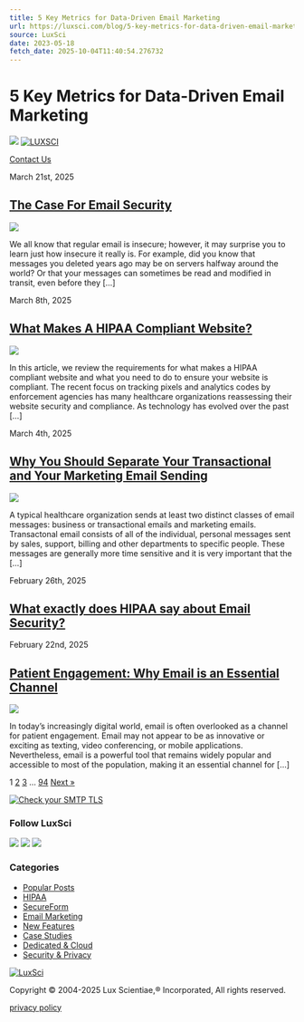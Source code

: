 ```yaml
---
title: 5 Key Metrics for Data-Driven Email Marketing
url: https://luxsci.com/blog/5-key-metrics-for-data-driven-email-marketing.html
source: LuxSci
date: 2023-05-18
fetch_date: 2025-10-04T11:40:54.276732
---
```


# 5 Key Metrics for Data-Driven Email Marketing

[![](https://d2g355lhiymhv6.cloudfront.net/wp-content/uploads/2024/06/19153212/Horizontal-Logo-Dark.svg)](/)
[![LUXSCI](https://d2g355lhiymhv6.cloudfront.net/wp-content/uploads/2024/06/19153212/Horizontal-Logo-Dark.svg)](/)

[Contact Us](/contact-us)

March 21st, 2025

## [The Case For Email Security](https://luxsci.com/blog/the-case-for-email-security.html "Permanent Link to The Case For Email Security")

![](https://d2g355lhiymhv6.cloudfront.net/wp-content/uploads/2015/03/21182611/LuxSci_banner_Oct2020.jpg)

We all know that regular email is insecure; however, it may surprise you to learn just how insecure it really is. For example, did you know that messages you deleted years ago may be on servers halfway around the world? Or that your messages can sometimes be read and modified in transit, even before they […]

March 8th, 2025

## [What Makes A HIPAA Compliant Website?](https://luxsci.com/blog/what-makes-a-hipaa-compliant-website.html "Permanent Link to What Makes A HIPAA Compliant Website?")

![](https://d2g355lhiymhv6.cloudfront.net/wp-content/uploads/2021/03/07113639/healthcare-website-hipaa.jpg)

In this article, we review the requirements for what makes a HIPAA compliant website and what you need to do to ensure your website is compliant. The recent focus on tracking pixels and analytics codes by enforcement agencies has many healthcare organizations reassessing their website security and compliance. As technology has evolved over the past […]

March 4th, 2025

## [Why You Should Separate Your Transactional and Your Marketing Email Sending](https://luxsci.com/blog/why-you-should-separate-your-business-and-your-marketing-email-sending.html "Permanent Link to Why You Should Separate Your Transactional and Your Marketing Email Sending")

![](https://d2g355lhiymhv6.cloudfront.net/wp-content/uploads/2021/05/03113237/LuxSci_May2021_Blog-image_Why-You-Should-Separate-Your-Business-And-Your-Marketing-Email-Sending.jpeg)

A typical healthcare organization sends at least two distinct classes of email messages: business or transactional emails and marketing emails. Transactonal email consists of all of the individual, personal messages sent by sales, support, billing and other departments to specific people. These messages are generally more time sensitive and it is very important that the […]

February 26th, 2025

## [What exactly does HIPAA say about Email Security?](https://luxsci.com/blog/what-hipaa-says-about-email-security.html "Permanent Link to What exactly does HIPAA say about Email Security?")

February 22nd, 2025

## [Patient Engagement: Why Email is an Essential Channel](https://luxsci.com/blog/patient-engagement-email.html "Permanent Link to Patient Engagement: Why Email is an Essential Channel")

![](https://d2g355lhiymhv6.cloudfront.net/wp-content/uploads/2023/06/22110140/african-american-therapist-doctor-sitting-desk-typing-sickness-expertise-laptop-working-healthcare-treatment-hospital-office-physician-man-analyzing-disease-report-medicine-concept-e1687446132956.jpg)

In today’s increasingly digital world, email is often overlooked as a channel for patient engagement. Email may not appear to be as innovative or exciting as texting, video conferencing, or mobile applications. Nevertheless, email is a powerful tool that remains widely popular and accessible to most of the population, making it an essential channel for […]

1
[2](https://luxsci.com/blog/page/2)
[3](https://luxsci.com/blog/page/3)
…
[94](https://luxsci.com/blog/page/94)
[Next »](https://luxsci.com/blog/page/2)

[![Check your SMTP TLS](https://djrufvackyewl.cloudfront.net/s3/design2018/Banner_Blog_TLS_Checker.jpg)](/smtp-tls-checker)

### Follow LuxSci

[![](https://djrufvackyewl.cloudfront.net/s3/design2018/Social-TW.gif)](https://www.twitter.com/LuxSci "Twitter")
[![](https://djrufvackyewl.cloudfront.net/s3/design2018/Social-FB.gif)](https://www.facebook.com/pages/Westwood-MA/LuxSci/25893114249 "Facebook")
[![](https://djrufvackyewl.cloudfront.net/s3/design2018/Social-LI.gif)](https://www.linkedin.com/company/luxsci "LinkedIn")

### Categories

* [Popular Posts](/blog/category/popular "Popular Posts")
* [HIPAA](/blog/category/hipaa-library "HIPAA")
* [SecureForm](/blog/category/secureform-2 "SecureForm")
* [Email Marketing](/blog/category/bulk-email-2 "Email Marketing")
* [New Features](/blog/category/features-and-services "New Features")
* [Case Studies](/blog/category/case-studies "Case Studies")
* [Dedicated & Cloud](/blog/category/dedicated-2 "Dedicated & Cloud")
* [Security & Privacy](/blog/category/security-and-privacy "Security & Privacy")

[![LuxSci](https://luxsci.com/images/svg/LUXSCI-Logo-WhiteBkg.svg)](/)

Copyright © 2004-2025 Lux Scientiae,® Incorporated,
All rights reserved.

[privacy policy](/extranet/privacy.html)